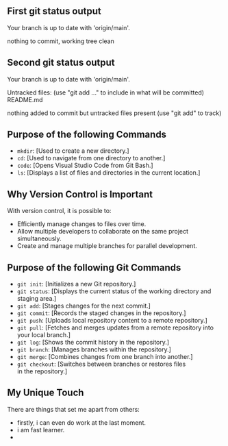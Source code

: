 ## First git status output

Your branch is up to date with 'origin/main'.

nothing to commit, working tree clean

## Second git status output

Your branch is up to date with 'origin/main'.

Untracked files:
  (use "git add <file>..." to include in what will be committed)       
        README.md

nothing added to commit but untracked files present (use "git add" to track)


## Purpose of the following Commands

- `mkdir`: [Used to create a new directory.]
- `cd`: [Used to navigate from one directory to another.]
- `code`: [Opens Visual Studio Code from Git Bash.]
- `ls`: [Displays a list of files and directories in the current location.]

## Why Version Control is Important

With version control, it is possible to:

- Efficiently manage changes to files over time.
- Allow multiple developers to collaborate on the same project simultaneously.
- Create and manage multiple branches for parallel development.

## Purpose of the following Git Commands

- `git init`: [Initializes a new Git repository.]
- `git status`: [Displays the current status of the working directory and staging area.]
- `git add`: [Stages changes for the next commit.]
- `git commit`: [Records the staged changes in the repository.]
- `git push`: [Uploads local repository content to a remote repository.]
- `git pull`: [Fetches and merges updates from a remote repository into your local branch.]
- `git log`: [Shows the commit history in the repository.]
- `git branch`: [Manages branches within the repository.]
- `git merge`: [Combines changes from one branch into another.]
- `git checkout`: [Switches between branches or restores files in the repository.]

## My Unique Touch

There are things that set me apart from others:

- firstly, i can even do work at the last moment.
- i am fast learner.
- 